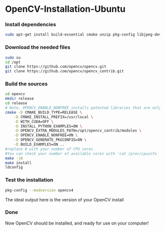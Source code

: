 # OpenCV-Installation-Ubuntu

### Install dependencies
```bash
sudo apt-get install build-essential cmake unzip pkg-config libjpeg-dev libpng-dev libtiff-dev libavcodec-dev libavformat-dev libswscale-dev libv4l-dev libxvidcore-dev libx264-dev libgtk-3-dev libatlas-base-dev gfortran python3.8
```

### Download the needed files
```bash
sudo su
cd /opt
git clone https://github.com/opencv/opencv.git
git clone https://github.com/opencv/opencv_contrib.git
```

### Build the sources
```bash
cd opencv
mkdir release
cd release
# Note, OPENCV_ENABLE_NONFREE installs patented libraries that are only permited for use in non-commercial projects. Set this to OFF if your project is for commercial use.
cmake -D CMAKE_BUILD_TYPE=RELEASE \
    -D CMAKE_INSTALL_PREFIX=/usr/local \
    -D WITH_CUDA=OFF \
    -D INSTALL_PYTHON_EXAMPLES=ON \
    -D OPENCV_EXTRA_MODULES_PATH=/opt/opencv_contrib/modules \
    -D OPENCV_ENABLE_NONFREE=ON \
    -D OPENCV_GENERATE_PKGCONFIG=ON \
    -D BUILD_EXAMPLES=ON ..
#replace 8 with your number of CPU cores
#You can check your number of available cores with 'cat /proc/cpuinfo | grep processor | wc -l'
make -j8
make install
ldconfig
```

### Test the installation
```bash
pkg-config --modversion opencv4
```
The ideal output here is the version of your OpenCV install

### Done
Now OpenCV should be installed, and ready for use on your computer!
